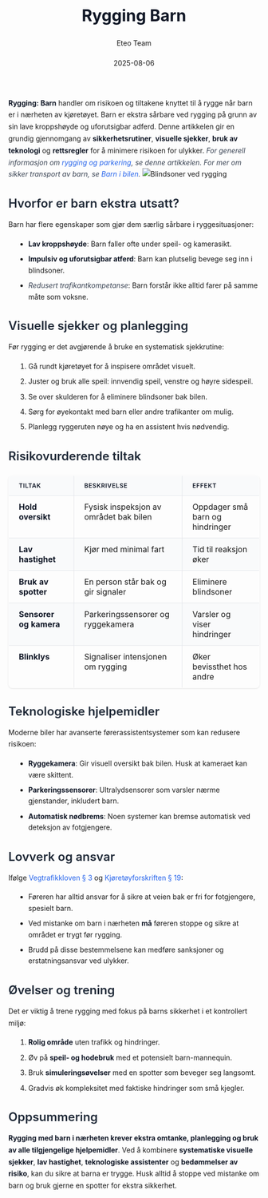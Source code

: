 ﻿---
title: "Rygging Barn"
date: 2025-08-06
draft: false
author: "Eteo Team"
description: "Guide to Rygging Barn for Norwegian driving theory exam."
categories: ["Driving Theory"]
tags: ["driving", "theory", "safety"]
featured_image: "/blog/rygging-barn/rygging-barn-image.svg"
---
<style>
/* Base text styling */
.article-content {
  font-family: 'Inter', -apple-system, BlinkMacSystemFont, 'Segoe UI', Roboto, Oxygen, Ubuntu, Cantarell, 'Open Sans', 'Helvetica Neue', sans-serif;
  line-height: 1.6;
  color: #1f2937;
  font-size: 16px;
}
/* Headers */
h1 {
  font-size: 2rem;
  font-weight: 700;
  margin: 2rem 0 1.5rem;
  color: #111827;
}
h2 {
  font-size: 1.5rem;
  font-weight: 600;
  margin: 2rem 0 1rem;
  color: #1f2937;
}
h3 {
  font-size: 1.25rem;
  font-weight: 600;
  margin: 1.5rem 0 0.75rem;
  color: #374151;
}
/* Paragraphs */
p {
  margin: 1rem 0;
  line-height: 1.7;
}
/* Lists */
ul, ol {
  margin: 1rem 0 1rem 1.5rem;
  padding-left: 1rem;
}
li {
  margin-bottom: 0.5rem;
  line-height: 1.6;
}
/* Bold and emphasis text */
strong, b {
  font-weight: 700 !important;
  color: #111827;
}
em, i {
  font-style: italic;
  color: #374151;
}
strong em, b i, em strong, i b {
  font-weight: 700 !important;
  font-style: italic;
  color: #111827;
}
/* Links */
a {
  color: #2563eb;
  text-decoration: none;
  transition: color 0.2s ease;
}
a:hover {
  color: #1d4ed8;
  text-decoration: underline;
}
/* Code blocks */
pre, code {
  font-family: 'SFMono-Regular', Consolas, 'Liberation Mono', Menlo, monospace;
  background-color: #f3f4f6;
  border-radius: 0.375rem;
  font-size: 0.875em;
}
pre {
  padding: 1rem;
  overflow-x: auto;
  margin: 1rem 0;
}
code {
  padding: 0.2em 0.4em;
}
/* Blockquotes */
blockquote {
  border-left: 4px solid #e5e7eb;
  margin: 1.5rem 0;
  padding: 0.75rem 1rem 0.75rem 1.5rem;
  background-color: #f9fafb;
  color: #4b5563;
  font-style: italic;
}
/* Tables */
table {
  margin: 1.5rem auto !important;
  border-collapse: collapse !important;
  width: 100% !important;
  max-width: 100%;
  box-shadow: 0 1px 3px rgba(0,0,0,0.1) !important;
  border-radius: 0.5rem !important;
  overflow: hidden !important;
  border: 1px solid #e5e7eb !important;
  display: table !important;
}
th, td {
  padding: 0.75rem 1.25rem !important;
  text-align: left !important;
  border: 1px solid #e5e7eb !important;
  vertical-align: top;
}
th {
  background-color: #f9fafb !important;
  font-weight: 600 !important;
  color: #111827 !important;
  text-transform: uppercase !important;
  font-size: 0.75rem !important;
  letter-spacing: 0.05em !important;
}
tr:nth-child(even) {
  background-color: #f9fafb !important;
}
tr:hover {
  background-color: #f3f4f6 !important;
}
/* Responsive adjustments */
@media (max-width: 768px) {
  .article-content {
    font-size: 15px;
  }
  h1 { font-size: 1.75rem; }
  h2 { font-size: 1.375rem; }
  h3 { font-size: 1.125rem; }
  table {
    display: block !important;
    overflow-x: auto !important;
    -webkit-overflow-scrolling: touch;
  }
}
</style>
**Rygging: Barn** handler om risikoen og tiltakene knyttet til å rygge når barn er i nærheten av kjøretøyet. Barn er ekstra sårbare ved rygging på grunn av sin lave kroppshøyde og uforutsigbar adferd. Denne artikkelen gir en grundig gjennomgang av **sikkerhetsrutiner**, **visuelle sjekker**, **bruk av teknologi** og **rettsregler** for å minimere risikoen for ulykker.
*For generell informasjon om [rygging og parkering](/blogs/teori/rygging-og-parkering "Rygging og parkering - full guide til ryggingsteknikker og parkering"), se denne artikkelen.*
*For mer om sikker transport av barn, se [Barn i bilen](/blogs/teori/barn-i-bilen "Barn i bilen - riktig sikring og lovverk").*
![Blindsoner ved rygging](/blog/rygging-barn/barn-rygging-blindsoner.svg)
## Hvorfor er barn ekstra utsatt?
Barn har flere egenskaper som gjør dem særlig sårbare i ryggesituasjoner:
* **Lav kroppshøyde**: Barn faller ofte under speil- og kamerasikt.
* **Impulsiv og uforutsigbar atferd**: Barn kan plutselig bevege seg inn i blindsoner.
* *Redusert trafikantkompetanse*: Barn forstår ikke alltid farer på samme måte som voksne.
## Visuelle sjekker og planlegging
Før rygging er det avgjørende å bruke en systematisk sjekkrutine:
1. Gå rundt kjøretøyet for å inspisere området visuelt.
2. Juster og bruk alle speil: innvendig speil, venstre og høyre sidespeil.
3. Se over skulderen for å eliminere blindsoner bak bilen.
4. Sørg for øyekontakt med barn eller andre trafikanter om mulig.
5. Planlegg ryggeruten nøye og ha en assistent hvis nødvendig.
## Risikovurderende tiltak
| Tiltak                      | Beskrivelse                                               | Effekt                         |
|-----------------------------|-----------------------------------------------------------|--------------------------------|
| **Hold oversikt**           | Fysisk inspeksjon av området bak bilen                    | Oppdager små barn og hindringer |
| **Lav hastighet**           | Kjør med minimal fart                                      | Tid til reaksjon øker           |
| **Bruk av spotter**         | En person står bak og gir signaler                        | Eliminere blindsoner            |
| **Sensorer og kamera**      | Parkeringssensorer og ryggekamera                         | Varsler og viser hindringer     |
| **Blinklys**                | Signaliser intensjonen om rygging                         | Øker bevissthet hos andre       |
## Teknologiske hjelpemidler
Moderne biler har avanserte førerassistentsystemer som kan redusere risikoen:
* **Ryggekamera**: Gir visuell oversikt bak bilen. Husk at kameraet kan være skittent.
* **Parkeringssensorer**: Ultralydsensorer som varsler nærme gjenstander, inkludert barn.
* **Automatisk nødbrems**: Noen systemer kan bremse automatisk ved deteksjon av fotgjengere.
## Lovverk og ansvar
Ifølge [Vegtrafikkloven § 3](https://lovdata.no/dokument/NL/lov/1965-06-18-4) og [Kjøretøyforskriften § 19](https://lovdata.no/dokument/SF/forskrift/2010-12-16-1836):
* Føreren har alltid ansvar for å sikre at veien bak er fri for fotgjengere, spesielt barn.
* Ved mistanke om barn i nærheten **må** føreren stoppe og sikre at området er trygt før rygging.
* Brudd på disse bestemmelsene kan medføre sanksjoner og erstatningsansvar ved ulykker.
## Øvelser og trening
Det er viktig å trene rygging med fokus på barns sikkerhet i et kontrollert miljø:
1. **Rolig område** uten trafikk og hindringer.
2. Øv på **speil- og hodebruk** med et potensielt barn-mannequin.
3. Bruk **simuleringsøvelser** med en spotter som beveger seg langsomt.
4. Gradvis øk kompleksitet med faktiske hindringer som små kjegler.
## Oppsummering
**Rygging med barn i nærheten krever ekstra omtanke, planlegging og bruk av alle tilgjengelige hjelpemidler**. Ved å kombinere **systematiske visuelle sjekker**, **lav hastighet**, **teknologiske assistenter** og **bedømmelser av risiko**, kan du sikre at barna er trygge. Husk alltid å stoppe ved mistanke om barn og bruk gjerne en spotter for ekstra sikkerhet.